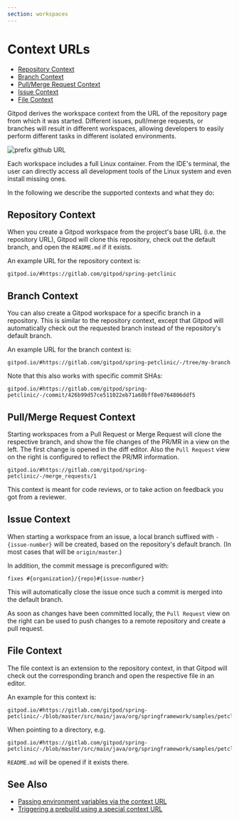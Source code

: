 ```yaml
---
section: workspaces
---
```


<script context="module">
  export const prerender = true;
</script>

# Context URLs

- [Repository Context](#repository-context)
- [Branch Context](#branch-context)
- [Pull/Merge Request Context](#pull-merge-request-context)
- [Issue Context](#issue-context)
- [File Context](#file-context)

Gitpod derives the workspace context from the URL of the repository page from which it was
started. Different issues, pull/merge requests, or branches will result in different workspaces, allowing
developers to easily perform different tasks in different isolated environments.

![prefix github URL](../../../static/images/docs/prefix-screenshot.png)

Each workspace includes a full Linux container. From the IDE's terminal, the user can directly
access all development tools of the Linux system and even install missing ones.

In the following we describe the supported contexts and what they do:

## Repository Context

When you create a Gitpod workspace from the project's base URL (i.e. the repository URL),
Gitpod will clone this repository, check out the default branch, and open the `README.md` if it exists.

An example URL for the repository context is:

```
gitpod.io/#https://gitlab.com/gitpod/spring-petclinic
```

## Branch Context

You can also create a Gitpod workspace for a specific branch in a repository. This is similar to the repository context, except that Gitpod will automatically check out the requested branch instead of the repository's default branch.

An example URL for the branch context is:

```
gitpod.io/#https://gitlab.com/gitpod/spring-petclinic/-/tree/my-branch
```

Note that this also works with specific commit SHAs:

```
gitpod.io/#https://gitlab.com/gitpod/spring-petclinic/-/commit/426b99d57ce511022eb71a60bff8e0764806ddf5
```

## Pull/Merge Request Context

Starting workspaces from a Pull Request or Merge Request will clone the respective branch, and show the file
changes of the PR/MR in a view on the left. The first change is opened in the diff editor.
Also the `Pull Request` view on the right is configured to reflect the PR/MR information.

```
gitpod.io/#https://gitlab.com/gitpod/spring-petclinic/-/merge_requests/1
```

This context is meant for code reviews, or to take action on feedback you got from a reviewer.

## Issue Context

When starting a workspace from an issue, a local branch suffixed with `-{issue-number}` will be
created, based on the repository's default branch. (In most cases that will be `origin/master`.)

In addition, the commit message is preconfigured with:

```
fixes #{organization}/{repo}#{issue-number}
```

This will automatically close the issue once such a commit is merged into the default branch.

As soon as changes have been committed locally, the `Pull Request` view on the right can be used to
push changes to a remote repository and create a pull request.

## File Context

The file context is an extension to the repository context, in that Gitpod will check out the
corresponding branch and open the respective file in an editor.

An example for this context is:

```
gitpod.io/#https://gitlab.com/gitpod/spring-petclinic/-/blob/master/src/main/java/org/springframework/samples/petclinic/owner/Pet.java
```

When pointing to a directory, e.g.

```
gitpod.io/#https://gitlab.com/gitpod/spring-petclinic/-/blob/master/src/main/java/org/springframework/samples/petclinic
```

`README.md` will be opened if it exists there.

## See Also

- [Passing environment variables via the context URL](/docs/environment-variables#passing-in-environment-variables)
- [Triggering a prebuild using a special context URL](/docs/prebuilds#manual-execution-of-prebuild)
